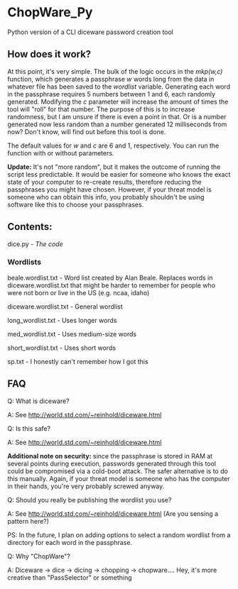 # ChopWare_Py
Python version of a CLI diceware password creation tool

## How does it work?
At this point, it's very simple. The bulk of the logic occurs in the *mkp(w,c)* function, which generates a passphrase *w* words long from the data in whatever file has been saved to the *wordlist* variable. Generating each word in the passphrase requires 5 numbers between 1 and 6, each randomly generated. Modifying the *c* parameter will increase the amount of times the tool will "roll" for that number. The purpose of this is to increase randomness, but I am unsure if there is even a point in that. Or is a number generated now less random than a number generated 12 milliseconds from now? Don't know, will find out before this tool is done. 

The default values for *w* and *c* are 6 and 1, respectively. You can run the function with or without parameters.

**Update:** It's not "more random", but it makes the outcome of running the script less predictable. It would be easier for someone who knows the exact state of your computer to re-create results, therefore reducing the passphrases you might have chosen. However, if your threat model is someone who can obtain this info, you probably shouldn't be using software like this to choose your passphrases. 

## Contents:
dice.py - *The code*

### Wordlists
  
beale.wordlist.txt - Word list created by Alan Beale. Replaces words in diceware.wordlist.txt that might be harder to remember for people who were not born or live in the US (e.g. ncaa, idaho)

diceware.wordlist.txt - General wordlist

long_wordlist.txt - Uses longer words

med_wordlist.txt - Uses medium-size words

short_wordlist.txt - Uses short words

sp.txt - I honestly can't remember how I got this

## FAQ

Q: What is diceware?

A: See http://world.std.com/~reinhold/diceware.html



Q: Is this safe?

A: See http://world.std.com/~reinhold/diceware.html

**Additional note on security:** since the passphrase is stored in RAM at several points during execution, passwords generated through this tool could be compromised via a cold-boot attack. The safer alternative is to do this manually. Again, if your threat model is someone who has the computer in their hands, you're very probably screwed anyway.


Q: Should you really be publishing the wordlist you use?

A: See http://world.std.com/~reinhold/diceware.html (Are you sensing a pattern here?)

PS: In the future, I plan on adding options to select a random wordlist from a directory for each word in the passphrase.



Q: Why "ChopWare"?

A: Diceware -> dice -> dicing -> chopping -> chopware.... Hey, it's more creative than "PassSelector" or something
